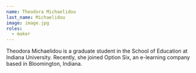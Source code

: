 ```yaml
---
name: Theodora Michaelidou
last_name: Michaelidou
image: image.jpg
roles:
  - maker
---
```

Theodora Michaelidou is a graduate student in the School of Education at Indiana University. Recently, she joined Option Six, an e-learning company based in Bloomington, Indiana.
